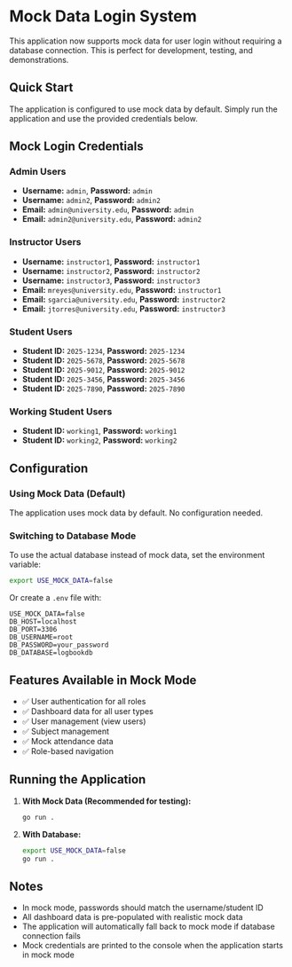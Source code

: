 # Mock Data Login System

This application now supports mock data for user login without requiring a database connection. This is perfect for development, testing, and demonstrations.

## Quick Start

The application is configured to use mock data by default. Simply run the application and use the provided credentials below.

## Mock Login Credentials

### Admin Users
- **Username:** `admin`, **Password:** `admin`
- **Username:** `admin2`, **Password:** `admin2`
- **Email:** `admin@university.edu`, **Password:** `admin`
- **Email:** `admin2@university.edu`, **Password:** `admin2`

### Instructor Users
- **Username:** `instructor1`, **Password:** `instructor1`
- **Username:** `instructor2`, **Password:** `instructor2`
- **Username:** `instructor3`, **Password:** `instructor3`
- **Email:** `mreyes@university.edu`, **Password:** `instructor1`
- **Email:** `sgarcia@university.edu`, **Password:** `instructor2`
- **Email:** `jtorres@university.edu`, **Password:** `instructor3`

### Student Users
- **Student ID:** `2025-1234`, **Password:** `2025-1234`
- **Student ID:** `2025-5678`, **Password:** `2025-5678`
- **Student ID:** `2025-9012`, **Password:** `2025-9012`
- **Student ID:** `2025-3456`, **Password:** `2025-3456`
- **Student ID:** `2025-7890`, **Password:** `2025-7890`

### Working Student Users
- **Student ID:** `working1`, **Password:** `working1`
- **Student ID:** `working2`, **Password:** `working2`

## Configuration

### Using Mock Data (Default)
The application uses mock data by default. No configuration needed.

### Switching to Database Mode
To use the actual database instead of mock data, set the environment variable:
```bash
export USE_MOCK_DATA=false
```

Or create a `.env` file with:
```
USE_MOCK_DATA=false
DB_HOST=localhost
DB_PORT=3306
DB_USERNAME=root
DB_PASSWORD=your_password
DB_DATABASE=logbookdb
```

## Features Available in Mock Mode

- ✅ User authentication for all roles
- ✅ Dashboard data for all user types
- ✅ User management (view users)
- ✅ Subject management
- ✅ Mock attendance data
- ✅ Role-based navigation

## Running the Application

1. **With Mock Data (Recommended for testing):**
   ```bash
   go run .
   ```

2. **With Database:**
   ```bash
   export USE_MOCK_DATA=false
   go run .
   ```

## Notes

- In mock mode, passwords should match the username/student ID
- All dashboard data is pre-populated with realistic mock data
- The application will automatically fall back to mock mode if database connection fails
- Mock credentials are printed to the console when the application starts in mock mode

